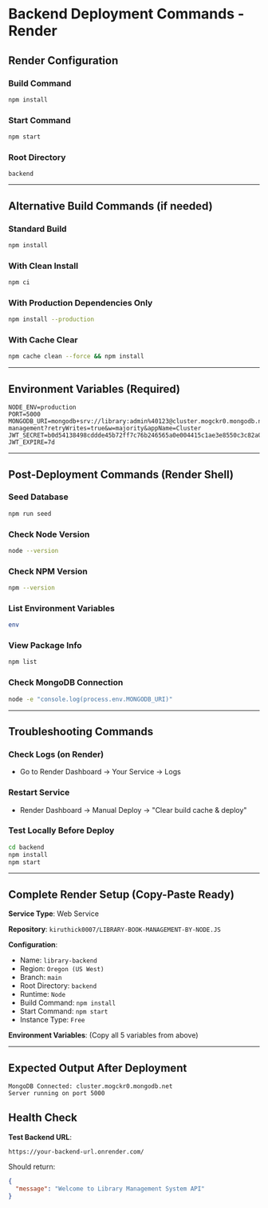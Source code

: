 # Backend Deployment Commands - Render

## Render Configuration

### Build Command
```bash
npm install
```

### Start Command
```bash
npm start
```

### Root Directory
```
backend
```

---

## Alternative Build Commands (if needed)

### Standard Build
```bash
npm install
```

### With Clean Install
```bash
npm ci
```

### With Production Dependencies Only
```bash
npm install --production
```

### With Cache Clear
```bash
npm cache clean --force && npm install
```

---

## Environment Variables (Required)

```env
NODE_ENV=production
PORT=5000
MONGODB_URI=mongodb+srv://library:admin%40123@cluster.mogckr0.mongodb.net/library-management?retryWrites=true&w=majority&appName=Cluster
JWT_SECRET=b0d54138498cddde45b72ff7c76b246565a0e004415c1ae3e8550c3c82a05a59
JWT_EXPIRE=7d
```

---

## Post-Deployment Commands (Render Shell)

### Seed Database
```bash
npm run seed
```

### Check Node Version
```bash
node --version
```

### Check NPM Version
```bash
npm --version
```

### List Environment Variables
```bash
env
```

### View Package Info
```bash
npm list
```

### Check MongoDB Connection
```bash
node -e "console.log(process.env.MONGODB_URI)"
```

---

## Troubleshooting Commands

### Check Logs (on Render)
- Go to Render Dashboard → Your Service → Logs

### Restart Service
- Render Dashboard → Manual Deploy → "Clear build cache & deploy"

### Test Locally Before Deploy
```bash
cd backend
npm install
npm start
```

---

## Complete Render Setup (Copy-Paste Ready)

**Service Type**: Web Service

**Repository**: `kiruthick0007/LIBRARY-BOOK-MANAGEMENT-BY-NODE.JS`

**Configuration**:
- Name: `library-backend`
- Region: `Oregon (US West)`
- Branch: `main`
- Root Directory: `backend`
- Runtime: `Node`
- Build Command: `npm install`
- Start Command: `npm start`
- Instance Type: `Free`

**Environment Variables**: (Copy all 5 variables from above)

---

## Expected Output After Deployment

```
MongoDB Connected: cluster.mogckr0.mongodb.net
Server running on port 5000
```

## Health Check

**Test Backend URL**:
```
https://your-backend-url.onrender.com/
```

Should return:
```json
{
  "message": "Welcome to Library Management System API"
}
```

